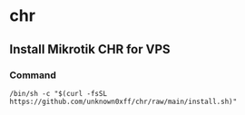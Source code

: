 # chr
## Install Mikrotik CHR for VPS
### Command
`/bin/sh -c "$(curl -fsSL https://github.com/unknown0xff/chr/raw/main/install.sh)"`
